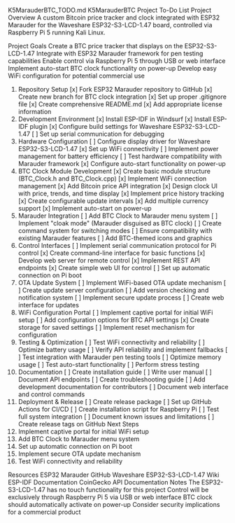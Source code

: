 K5MarauderBTC_TODO.md
K5MarauderBTC Project To-Do List
Project Overview
A custom Bitcoin price tracker and clock integrated with ESP32 Marauder for the Waveshare ESP32-S3-LCD-1.47 board, controlled via Raspberry Pi 5 running Kali Linux.

Project Goals
Create a BTC price tracker that displays on the ESP32-S3-LCD-1.47
Integrate with ESP32 Marauder framework for pen testing capabilities
Enable control via Raspberry Pi 5 through USB or web interface
Implement auto-start BTC clock functionality on power-up
Develop easy WiFi configuration for potential commercial use
1. Repository Setup
[x] Fork ESP32 Marauder repository to GitHub
[x] Create new branch for BTC clock integration
[x] Set up proper .gitignore file
[x] Create comprehensive README.md
[x] Add appropriate license information
2. Development Environment
[x] Install ESP-IDF in Windsurf
[x] Install ESP-IDF plugin
[x] Configure build settings for Waveshare ESP32-S3-LCD-1.47
[ ] Set up serial communication for debugging
3. Hardware Configuration
[ ] Configure display driver for Waveshare ESP32-S3-LCD-1.47
[x] Set up WiFi connectivity
[ ] Implement power management for battery efficiency
[ ] Test hardware compatibility with Marauder framework
[x] Configure auto-start functionality on power-up
4. BTC Clock Module Development
[x] Create basic module structure (BTC_Clock.h and BTC_Clock.cpp)
[x] Implement WiFi connection management
[x] Add Bitcoin price API integration
[x] Design clock UI with price, trends, and time display
[x] Implement price history tracking
[x] Create configurable update intervals
[x] Add multiple currency support
[x] Implement auto-start on power-up
5. Marauder Integration
[ ] Add BTC Clock to Marauder menu system
[ ] Implement "cloak mode" (Marauder disguised as BTC clock)
[ ] Create command system for switching modes
[ ] Ensure compatibility with existing Marauder features
[ ] Add BTC-themed icons and graphics
6. Control Interfaces
[ ] Implement serial communication protocol for Pi control
[x] Create command-line interface for basic functions
[x] Develop web server for remote control
[x] Implement REST API endpoints
[x] Create simple web UI for control
[ ] Set up automatic connection on Pi boot
7. OTA Update System
[ ] Implement WiFi-based OTA update mechanism
[ ] Create update server configuration
[ ] Add version checking and notification system
[ ] Implement secure update process
[ ] Create web interface for updates
8. WiFi Configuration Portal
[ ] Implement captive portal for initial WiFi setup
[ ] Add configuration options for BTC API settings
[x] Create storage for saved settings
[ ] Implement reset mechanism for configuration
9. Testing & Optimization
[ ] Test WiFi connectivity and reliability
[ ] Optimize battery usage
[ ] Verify API reliability and implement fallbacks
[ ] Test integration with Marauder pen testing tools
[ ] Optimize memory usage
[ ] Test auto-start functionality
[ ] Perform stress testing
10. Documentation
[ ] Create installation guide
[ ] Write user manual
[ ] Document API endpoints
[ ] Create troubleshooting guide
[ ] Add development documentation for contributors
[ ] Document web interface and control commands
11. Deployment & Release
[ ] Create release package
[ ] Set up GitHub Actions for CI/CD
[ ] Create installation script for Raspberry Pi
[ ] Test full system integration
[ ] Document known issues and limitations
[ ] Create release tags on GitHub
Next Steps
1. Implement captive portal for initial WiFi setup
2. Add BTC Clock to Marauder menu system
3. Set up automatic connection on Pi boot
4. Implement secure OTA update mechanism
5. Test WiFi connectivity and reliability

Resources
ESP32 Marauder GitHub
Waveshare ESP32-S3-LCD-1.47 Wiki
ESP-IDF Documentation
CoinGecko API Documentation
Notes
The ESP32-S3-LCD-1.47 has no touch functionality for this project
Control will be exclusively through Raspberry Pi 5 via USB or web interface
BTC clock should automatically activate on power-up
Consider security implications for a commercial product
